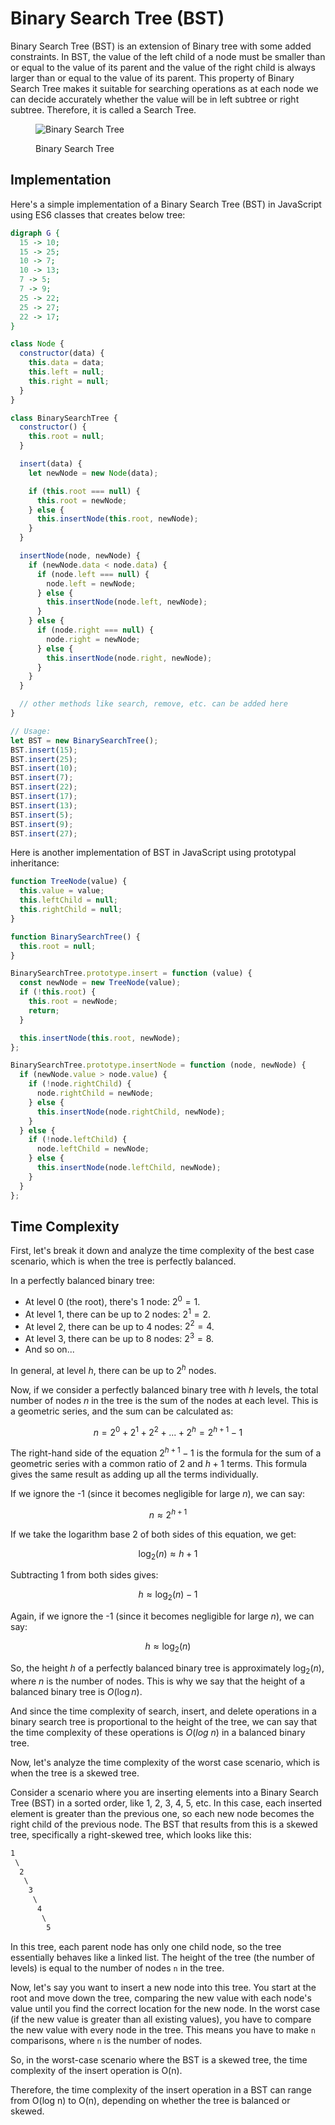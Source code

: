 # Binary Search Tree (BST)


Binary Search Tree (BST) is an extension of Binary tree with some added constraints. In BST, the value of the left child of a node must be smaller than or equal to the value of its parent and the value of the right child is always larger than or equal to the value of its parent. This property of Binary Search Tree makes it suitable for searching operations as at each node we can decide accurately whether the value will be in left subtree or right subtree. Therefore, it is called a Search Tree.

<figure class='image'>

  ![Binary Search Tree](assets/Binary-Search-Tree.png)
  <figcaption class='caption'>Binary Search Tree</figcaption>
</figure>

## Implementation

Here's a simple implementation of a Binary Search Tree (BST) in JavaScript using ES6 classes that creates below tree:

```dot
digraph G {
  15 -> 10;
  15 -> 25;
  10 -> 7;
  10 -> 13;
  7 -> 5;
  7 -> 9;
  25 -> 22;
  25 -> 27;
  22 -> 17;
}
```

```js
class Node {
  constructor(data) {
    this.data = data;
    this.left = null;
    this.right = null;
  }
}

class BinarySearchTree {
  constructor() {
    this.root = null;
  }

  insert(data) {
    let newNode = new Node(data);

    if (this.root === null) {
      this.root = newNode;
    } else {
      this.insertNode(this.root, newNode);
    }
  }

  insertNode(node, newNode) {
    if (newNode.data < node.data) {
      if (node.left === null) {
        node.left = newNode;
      } else {
        this.insertNode(node.left, newNode);
      }
    } else {
      if (node.right === null) {
        node.right = newNode;
      } else {
        this.insertNode(node.right, newNode);
      }
    }
  }

  // other methods like search, remove, etc. can be added here
}

// Usage:
let BST = new BinarySearchTree();
BST.insert(15);
BST.insert(25);
BST.insert(10);
BST.insert(7);
BST.insert(22);
BST.insert(17);
BST.insert(13);
BST.insert(5);
BST.insert(9);
BST.insert(27);
```

Here is another implementation of BST in JavaScript using prototypal inheritance:

```js
function TreeNode(value) {
  this.value = value;
  this.leftChild = null;
  this.rightChild = null;
}

function BinarySearchTree() {
  this.root = null;
}

BinarySearchTree.prototype.insert = function (value) {
  const newNode = new TreeNode(value);
  if (!this.root) {
    this.root = newNode;
    return;
  }

  this.insertNode(this.root, newNode);
};

BinarySearchTree.prototype.insertNode = function (node, newNode) {
  if (newNode.value > node.value) {
    if (!node.rightChild) {
      node.rightChild = newNode;
    } else {
      this.insertNode(node.rightChild, newNode);
    }
  } else {
    if (!node.leftChild) {
      node.leftChild = newNode;
    } else {
      this.insertNode(node.leftChild, newNode);
    }
  }
};
```

## Time Complexity

First, let's break it down and analyze the time complexity of the best case scenario, which is when the tree is perfectly balanced.

In a perfectly balanced binary tree:

- At level 0 (the root), there's 1 node: $2^0 = 1$.
- At level 1, there can be up to 2 nodes: $2^1 = 2$.
- At level 2, there can be up to 4 nodes: $2^2 = 4$.
- At level 3, there can be up to 8 nodes: $2^3 = 8$.
- And so on...

In general, at level $h$, there can be up to $2^h$ nodes.

Now, if we consider a perfectly balanced binary tree with $h$ levels, the total number of nodes $n$ in the tree is the sum of the nodes at each level. This is a geometric series, and the sum can be calculated as:

$$n = 2^0 + 2^1 + 2^2 + ... + 2^h = 2^{h+1} - 1$$

The right-hand side of the equation $2^{h+1} - 1$ is the formula for the sum of a geometric series with a common ratio of 2 and $h+1$ terms. This formula gives the same result as adding up all the terms individually.

If we ignore the -1 (since it becomes negligible for large $n$), we can say:

$$n \approx 2^{h+1}$$

If we take the logarithm base 2 of both sides of this equation, we get:

$$\log_2(n) \approx h+1$$

Subtracting 1 from both sides gives:

$$h \approx \log_2(n) - 1$$

Again, if we ignore the -1 (since it becomes negligible for large $n$), we can say:

$$h \approx \log_2(n)$$

So, the height $h$ of a perfectly balanced binary tree is approximately $\log_2(n)$, where $n$ is the number of nodes. This is why we say that the height of a balanced binary tree is $O(\log n)$.

And since the time complexity of search, insert, and delete operations in a binary search tree is proportional to the height of the tree, we can say that the time complexity of these operations is $O(log\ n)$ in a balanced binary tree.

Now, let's analyze the time complexity of the worst case scenario, which is when the tree is a skewed tree.

Consider a scenario where you are inserting elements into a Binary Search Tree (BST) in a sorted order, like 1, 2, 3, 4, 5, etc. In this case, each inserted element is greater than the previous one, so each new node becomes the right child of the previous node. The BST that results from this is a skewed tree, specifically a right-skewed tree, which looks like this:

```markdown
1
 \
  2
   \
    3
     \
      4
       \
        5
```

In this tree, each parent node has only one child node, so the tree essentially behaves like a linked list. The height of the tree (the number of levels) is equal to the number of nodes `n` in the tree.

Now, let's say you want to insert a new node into this tree. You start at the root and move down the tree, comparing the new value with each node's value until you find the correct location for the new node. In the worst case (if the new value is greater than all existing values), you have to compare the new value with every node in the tree. This means you have to make `n` comparisons, where `n` is the number of nodes.

So, in the worst-case scenario where the BST is a skewed tree, the time complexity of the insert operation is O(n).

Therefore, the time complexity of the insert operation in a BST can range from O(log n) to O(n), depending on whether the tree is balanced or skewed.
